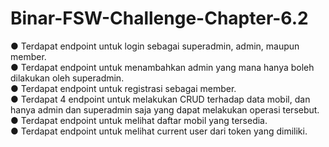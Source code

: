 # Binar-FSW-Challenge-Chapter-6.2

● Terdapat endpoint untuk login sebagai superadmin, admin, maupun member.\
● Terdapat endpoint untuk menambahkan admin yang mana hanya boleh dilakukan oleh superadmin.\
● Terdapat endpoint untuk registrasi sebagai member.\
● Terdapat 4 endpoint untuk melakukan CRUD terhadap data mobil, dan hanya admin dan superadmin saja yang dapat melakukan operasi tersebut.\
● Terdapat endpoint untuk melihat daftar mobil yang tersedia.\
● Terdapat endpoint untuk melihat current user dari token yang dimiliki.
